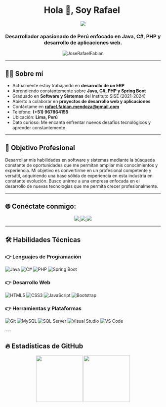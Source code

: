 <h1 align="center">Hola 👋, Soy Rafael <img height="35"></h1>
<p align="center">
  <a href="https://github.com/DenverCoder1/readme-typing-svg">
    <img src="https://readme-typing-svg.herokuapp.com?lines=Desarrollador+de+Software;Especialista+en+Java+y+C%23;Creador+de+Aplicaciones+Web;Siempre+Aprendiendo&center=true&width=500&height=50">
  </a>
</p>

<h3 align="center">Desarrollador apasionado de Perú enfocado en Java, C#, PHP y desarrollo de aplicaciones web.</h3>

<p align="center"> 
  <img src="https://komarev.com/ghpvc/?username=JoseRafaelFabian&label=Visitas%20al%20perfil&color=0e75b6&style=plastic" alt="JoseRafaelFabian" /> 
</p>

---

## 👨‍💻 Sobre mí

-  Actualmente estoy trabajando en **desarrollo de un ERP**
-  Aprendiendo constantemente sobre **Java, C#, PHP y Spring Boot**
-  Graduado en **Software y Sistemas** del Instituto SISE (2021-2024)
-  Abierto a colaborar en **proyectos de desarrollo web y aplicaciones**
-  Contáctame en **rafael.fabian.mendoza@gmail.com**
-  Teléfono: **(+51) 967864155**
-  Ubicación: **Lima, Perú**
-  Dato curioso: Me encanta enfrentar nuevos desafíos tecnológicos y aprender constantemente

---

## 🚀 Objetivo Profesional

Desarrollar mis habilidades en software y sistemas mediante la búsqueda constante de oportunidades que me permitan ampliar mis conocimientos y experiencia. Mi objetivo es convertirme en un profesional competente y versátil, adquiriendo una base sólida de experiencia en esta industria en constante evolución. Busco unirme a una empresa enfocada en el desarrollo de nuevas tecnologías que me permita crecer profesionalmente.

---

## 🌐 Conéctate conmigo:
<div align="center">
  <a href="https://www.linkedin.com/in/jose-rafael-fabian-mendoza-3a40242b4" target="_blank">
    <img src="https://img.shields.io/badge/LinkedIn-0077B5?style=for-the-badge&logo=linkedin&logoColor=white">
  </a>
  <a href="mailto:rafael.fabian.mendoza@gmail.com">
    <img src="https://img.shields.io/badge/Gmail-D14836?style=for-the-badge&logo=gmail&logoColor=white">
  </a>
  <a href="https://github.com/JRafael2023" target="_blank">
    <img src="https://img.shields.io/badge/GitHub-100000?style=for-the-badge&logo=github&logoColor=white">
  </a>
</div>

---

## 🛠️ Habilidades Técnicas

### 👉 Lenguajes de Programación
<p align="left"> 
  <img alt="Java" src="https://img.shields.io/badge/Java-%23ED8B00.svg?logo=java&logoColor=white">
  <img alt="C#" src="https://img.shields.io/badge/C%23-%23239120.svg?logo=c-sharp&logoColor=white">
  <img alt="PHP" src="https://img.shields.io/badge/PHP-%23777BB4.svg?logo=php&logoColor=white">
  <img alt="Spring Boot" src="https://img.shields.io/badge/Spring%20Boot-%236DB33F.svg?logo=spring-boot&logoColor=white">
</p>

### 👉 Desarrollo Web
<p align="left"> 
  <img alt="HTML5" src="https://img.shields.io/badge/HTML5-%23E34F26.svg?logo=html5&logoColor=white">
  <img alt="CSS3" src="https://img.shields.io/badge/CSS-%231572B6.svg?logo=css3&logoColor=white">
  <img alt="JavaScript" src="https://img.shields.io/badge/JavaScript-%23F7DF1E.svg?logo=javascript&logoColor=black">
  <img alt="Bootstrap" src="https://img.shields.io/badge/Bootstrap-%23563D7C.svg?logo=bootstrap&logoColor=white">
</p>

### 👉 Herramientas y Plataformas
<p align="left">
  <img alt="Git" src="https://img.shields.io/badge/Git-F05032.svg?logo=git&logoColor=white">
  <img alt="MySQL" src="https://img.shields.io/badge/MySQL-%2300f.svg?logo=mysql&logoColor=white">
  <img alt="SQL Server" src="https://img.shields.io/badge/SQL%20Server-%23CC2927.svg?logo=microsoft-sql-server&logoColor=white">
  <img alt="Visual Studio" src="https://img.shields.io/badge/Visual%20Studio-%235C2D91.svg?logo=visual-studio&logoColor=white">
  <img alt="VS Code" src="https://img.shields.io/badge/VS%20Code-%23007ACC.svg?logo=visual-studio-code&logoColor=white">
</p>
---

## 🔥 Estadísticas de GitHub

<p align="center">
  <img height="150" src="https://github-readme-stats.vercel.app/api?username=JRafael2023&theme=react&show_icons=true&include_all_commits=true" />
  <img height="150" src="https://github-readme-stats.vercel.app/api/top-langs/?username=JRafael2023&theme=react&layout=compact" />
</p>

